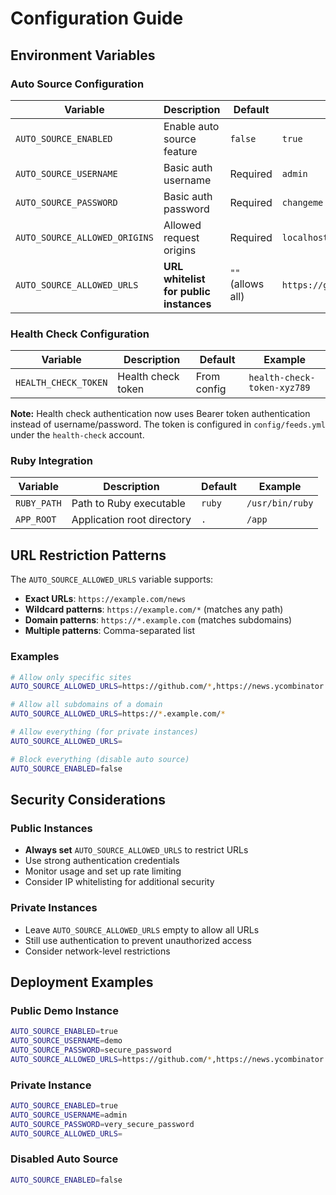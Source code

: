 # Configuration Guide

## Environment Variables

### Auto Source Configuration

| Variable                      | Description                            | Default           | Example                                               |
| ----------------------------- | -------------------------------------- | ----------------- | ----------------------------------------------------- |
| `AUTO_SOURCE_ENABLED`         | Enable auto source feature             | `false`           | `true`                                                |
| `AUTO_SOURCE_USERNAME`        | Basic auth username                    | Required          | `admin`                                               |
| `AUTO_SOURCE_PASSWORD`        | Basic auth password                    | Required          | `changeme`                                            |
| `AUTO_SOURCE_ALLOWED_ORIGINS` | Allowed request origins                | Required          | `localhost:3000,example.com`                          |
| `AUTO_SOURCE_ALLOWED_URLS`    | **URL whitelist for public instances** | `""` (allows all) | `https://github.com/*,https://news.ycombinator.com/*` |

### Health Check Configuration

| Variable             | Description        | Default     | Example                     |
| -------------------- | ------------------ | ----------- | --------------------------- |
| `HEALTH_CHECK_TOKEN` | Health check token | From config | `health-check-token-xyz789` |

**Note:** Health check authentication now uses Bearer token authentication instead of username/password. The token is configured in `config/feeds.yml` under the `health-check` account.

### Ruby Integration

| Variable    | Description                | Default | Example         |
| ----------- | -------------------------- | ------- | --------------- |
| `RUBY_PATH` | Path to Ruby executable    | `ruby`  | `/usr/bin/ruby` |
| `APP_ROOT`  | Application root directory | `.`     | `/app`          |

## URL Restriction Patterns

The `AUTO_SOURCE_ALLOWED_URLS` variable supports:

- **Exact URLs**: `https://example.com/news`
- **Wildcard patterns**: `https://example.com/*` (matches any path)
- **Domain patterns**: `https://*.example.com` (matches subdomains)
- **Multiple patterns**: Comma-separated list

### Examples

```bash
# Allow only specific sites
AUTO_SOURCE_ALLOWED_URLS=https://github.com/*,https://news.ycombinator.com/*,https://example.com/news

# Allow all subdomains of a domain
AUTO_SOURCE_ALLOWED_URLS=https://*.example.com/*

# Allow everything (for private instances)
AUTO_SOURCE_ALLOWED_URLS=

# Block everything (disable auto source)
AUTO_SOURCE_ENABLED=false
```

## Security Considerations

### Public Instances
- **Always set** `AUTO_SOURCE_ALLOWED_URLS` to restrict URLs
- Use strong authentication credentials
- Monitor usage and set up rate limiting
- Consider IP whitelisting for additional security

### Private Instances
- Leave `AUTO_SOURCE_ALLOWED_URLS` empty to allow all URLs
- Still use authentication to prevent unauthorized access
- Consider network-level restrictions

## Deployment Examples

### Public Demo Instance
```bash
AUTO_SOURCE_ENABLED=true
AUTO_SOURCE_USERNAME=demo
AUTO_SOURCE_PASSWORD=secure_password
AUTO_SOURCE_ALLOWED_URLS=https://github.com/*,https://news.ycombinator.com/*,https://example.com/*
```

### Private Instance
```bash
AUTO_SOURCE_ENABLED=true
AUTO_SOURCE_USERNAME=admin
AUTO_SOURCE_PASSWORD=very_secure_password
AUTO_SOURCE_ALLOWED_URLS=
```

### Disabled Auto Source
```bash
AUTO_SOURCE_ENABLED=false
```
